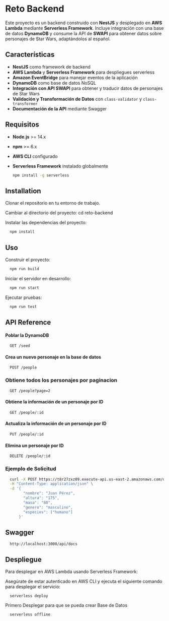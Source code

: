 # Reto Backend

Este proyecto es un backend construido con **NestJS** y desplegado en **AWS Lambda** mediante **Serverless Framework**. Incluye integración con una base de datos **DynamoDB** y consume la API de **SWAPI** para obtener datos sobre personajes de Star Wars, adaptándolos al español.


## Características

- **NestJS** como framework de backend
- **AWS Lambda** y **Serverless Framework** para despliegues serverless
- **Amazon EventBridge** para manejar eventos de la aplicación
- **DynamoDB** como base de datos NoSQL
- **Integración con API SWAPI** para obtener y traducir datos de personajes de Star Wars
- **Validación y Transformación de Datos** con `class-validator` y `class-transformer`
- **Documentación de la API** mediante Swagger

## Requisitos

- **Node.js** >= 14.x
- **npm** >= 6.x
- **AWS CLI** configurado
- **Serverless Framework** instalado globalmente

  ```bash
  npm install -g serverless

  
## Installation

Clonar el repositorio en tu entorno de trabajo.

Cambiar al directorio del proyecto: cd reto-backend

Instalar las dependencias del proyecto:
```bash
  npm install
```
    
## Uso

Construir el proyecto:

```bash
  npm run build
```

Iniciar el servidor en desarrollo:

```bash
  npm run start
```
Ejecutar pruebas:

```bash
  npm run test
```


## API Reference

#### Poblar la DynamoDB

```http
  GET /seed
```

#### Crea un nuevo personaje en la base de datos

```http
  POST /people
```

###  Obtiene todos los personajes por paginacion

```http
  GET /people?page=2
```


#### Obtiene la información de un personaje por ID

```http
  GET /people/:id
```

#### Actualiza la información de un personaje por ID

```http
  PUT /people/:id
```


#### Elimina un personaje por ID

```http
  DELETE /people/:id
```
### Ejemplo de Solicitud

```bash
  curl -X POST https://t8r27zxz09.execute-api.us-east-2.amazonaws.com/dev/api-softtek/people \
  -H "Content-Type: application/json" \
  -d '{
        "nombre": "Juan Pérez",
        "altura": "175",
        "masa": "80",
        "genero": "masculino",
        "especies": ["humano"]
      }'
```

## Swagger

```http
  http://localhost:3000/api/docs
```

## Despliegue

Para desplegar en AWS Lambda usando Serverless Framework:

Asegúrate de estar autenticado en AWS CLI y ejecuta el siguiente comando para desplegar el servicio:

```http
  serverless deploy
```

Primero Desplegar para que se pueda crear Base de Datos

```http
  serverless offline
```
